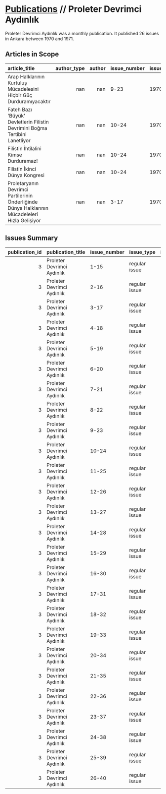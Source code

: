 # [Publications](firstlevel_publications.md) // Proleter Devrimci Aydınlık

Proleter Devrimci Aydınlık was a monthly publication. It published 26 issues in Ankara between 1970 and 1971.

## Articles in Scope

| article_title                                                                                   |   author_type |   author | issue_number   | issue_date   | pages   |
|:------------------------------------------------------------------------------------------------|--------------:|---------:|:---------------|:-------------|:--------|
| Arap Halklarının Kurtuluş Mücadelesini Hiçbir Güç Durduramıyacaktır                             |           nan |      nan | 9-23           | 1970-09      | 369-376 |
| Fateh Bazı 'Büyük' Devletlerin Filistin Devrimini Boğma Tertibini Lanetliyor                    |           nan |      nan | 10-24          | 1970-10      | 425-426 |
| Filistin İhtilalini Kimse Durduramaz!                                                           |           nan |      nan | 10-24          | 1970-10      | 417-423 |
| Filistin İkinci Dünya Kongresi                                                                  |           nan |      nan | 10-24          | 1970-10      | 423-425 |
| Proletaryanın Devrimci Partilerinin Önderliğinde Dünya Halklarının Mücadeleleri Hızla Gelişiyor |           nan |      nan | 3-17           | 1970-03      | 347-352 |

## Issues Summary

|   publication_id | publication_title          | issue_number   | issue_type    |   issue_year |   issue_month |   issue_day | printing_house_name       |
|-----------------:|:---------------------------|:---------------|:--------------|-------------:|--------------:|------------:|:--------------------------|
|                3 | Proleter Devrimci Aydınlık | 1-15           | regular issue |         1970 |             1 |         nan | İş Matbaacılık ve Ticaret |
|                3 | Proleter Devrimci Aydınlık | 2-16           | regular issue |         1970 |             2 |         nan | İş Matbaacılık ve Ticaret |
|                3 | Proleter Devrimci Aydınlık | 3-17           | regular issue |         1970 |             3 |         nan | İş Matbaacılık ve Ticaret |
|                3 | Proleter Devrimci Aydınlık | 4-18           | regular issue |         1970 |             4 |         nan | İş Matbaacılık ve Ticaret |
|                3 | Proleter Devrimci Aydınlık | 5-19           | regular issue |         1970 |             5 |         nan | İş Matbaacılık ve Ticaret |
|                3 | Proleter Devrimci Aydınlık | 6-20           | regular issue |         1970 |             6 |         nan | İş Matbaacılık ve Ticaret |
|                3 | Proleter Devrimci Aydınlık | 7-21           | regular issue |         1970 |             7 |         nan | İş Matbaacılık ve Ticaret |
|                3 | Proleter Devrimci Aydınlık | 8-22           | regular issue |         1970 |             8 |         nan | İş Matbaacılık ve Ticaret |
|                3 | Proleter Devrimci Aydınlık | 9-23           | regular issue |         1970 |             9 |         nan | İş Matbaacılık ve Ticaret |
|                3 | Proleter Devrimci Aydınlık | 10-24          | regular issue |         1970 |            10 |         nan | TİSA Matbaacılık Sanayii  |
|                3 | Proleter Devrimci Aydınlık | 11-25          | regular issue |         1970 |            11 |         nan | TİSA Matbaacılık Sanayii  |
|                3 | Proleter Devrimci Aydınlık | 12-26          | regular issue |         1970 |            12 |         nan | TİSA Matbaacılık Sanayii  |
|                3 | Proleter Devrimci Aydınlık | 13-27          | regular issue |         1971 |             1 |         nan | nan                       |
|                3 | Proleter Devrimci Aydınlık | 14-28          | regular issue |         1971 |             2 |         nan | Ulusal Basımevi           |
|                3 | Proleter Devrimci Aydınlık | 15-29          | regular issue |         1971 |             2 |         nan | Ulusal Basımevi           |
|                3 | Proleter Devrimci Aydınlık | 16-30          | regular issue |         1971 |             2 |         nan | Ulusal Basımevi           |
|                3 | Proleter Devrimci Aydınlık | 17-31          | regular issue |         1971 |             2 |         nan | Ulusal Basımevi           |
|                3 | Proleter Devrimci Aydınlık | 18-32          | regular issue |         1971 |             3 |         nan | Ulusal Basımevi           |
|                3 | Proleter Devrimci Aydınlık | 19-33          | regular issue |         1971 |             3 |         nan | Ulusal Basımevi           |
|                3 | Proleter Devrimci Aydınlık | 20-34          | regular issue |         1971 |             3 |         nan | Ulusal Basımevi           |
|                3 | Proleter Devrimci Aydınlık | 21-35          | regular issue |         1971 |             3 |         nan | Ulusal Basımevi           |
|                3 | Proleter Devrimci Aydınlık | 22-36          | regular issue |         1971 |             3 |         nan | Ulusal Basımevi           |
|                3 | Proleter Devrimci Aydınlık | 23-37          | regular issue |         1971 |             4 |         nan | Ulusal Basımevi           |
|                3 | Proleter Devrimci Aydınlık | 24-38          | regular issue |         1971 |             4 |         nan | Ulusal Basımevi           |
|                3 | Proleter Devrimci Aydınlık | 25-39          | regular issue |         1971 |             4 |         nan | Ulusal Basımevi           |
|                3 | Proleter Devrimci Aydınlık | 26-40          | regular issue |         1971 |             4 |         nan | Ulusal Basımevi           |